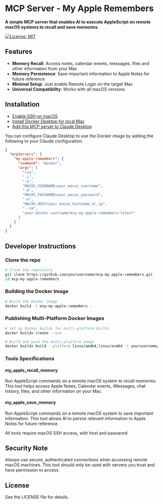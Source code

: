 # MCP Server - My Apple Remembers
**A simple MCP server that enables AI to execute AppleScript on remote macOS systems to recall and save memories.**

[![License: MIT](https://img.shields.io/badge/License-MIT-yellow.svg)](https://opensource.org/licenses/MIT)

## Features

* **Memory Recall**: Access notes, calendar events, messages, files and other information from your Mac
* **Memory Persistence**: Save important information to Apple Notes for future reference
* **Minimal Setup**: Just enable Remote Login on the target Mac
* **Universal Compatibility**: Works with all macOS versions

## Installation
- [Enable SSH on macOS](https://support.apple.com/guide/mac-help/allow-a-remote-computer-to-access-your-mac-mchlp1066/mac)
- [Install Docker Desktop for local Mac](https://docs.docker.com/desktop/setup/install/mac-install/)
- [Add this MCP server to Claude Desktop](https://modelcontextprotocol.io/quickstart/user)

You can configure Claude Desktop to use the Docker image by adding the following to your Claude configuration:
```json
{
  "mcpServers": {
    "my-apple-remembers": {
      "command": "docker",
      "args": [
        "run",
        "-i",
        "-e",
        "MACOS_USERNAME=your_macos_username",
        "-e",
        "MACOS_PASSWORD=your_macos_password",
        "-e",
        "MACOS_HOST=your_macos_hostname_or_ip",
        "--rm",
        "your-docker-username/mcp-my-apple-remembers:latest"
      ]
    }
  }
}
```

## Developer Instructions
### Clone the repo
```bash
# Clone the repository
git clone https://github.com/yourusername/mcp-my-apple-remembers.git
cd mcp-my-apple-remembers
```

### Building the Docker Image

```bash
# Build the Docker image
docker build -t mcp-my-apple-remembers .
```

### Publishing Multi-Platform Docker Images

```bash
# Set up Docker buildx for multi-platform builds
docker buildx create --use

# Build and push the multi-platform image
docker buildx build --platform linux/amd64,linux/arm64 -t yourusername/mcp-my-apple-remembers:latest --push .
```

### Tools Specifications

#### my_apple_recall_memory
Run AppleScript commands on a remote macOS system to recall memories. This tool helps access Apple Notes, Calendar events, iMessages, chat history, files, and other information on your Mac.

#### my_apple_save_memory
Run AppleScript commands on a remote macOS system to save important information. This tool allows AI to persist relevant information to Apple Notes for future reference. 

All tools require macOS SSH access, with host and password.

## Security Note

Always use secure, authenticated connections when accessing remote macOS machines. This tool should only be used with servers you trust and have permission to access.

## License

See the LICENSE file for details. 
